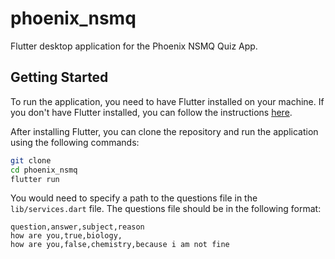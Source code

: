 # phoenix_nsmq

Flutter desktop application for the Phoenix NSMQ Quiz App.

## Getting Started

To run the application, you need to have Flutter installed on your machine. If you don't have Flutter installed, you can follow the instructions [here](https://flutter.dev/docs/get-started/install).

After installing Flutter, you can clone the repository and run the application using the following commands:

```bash
git clone
cd phoenix_nsmq
flutter run
```

You would need to specify a path to the questions file in the `lib/services.dart` file. The questions file should be in the following format:

```csv
question,answer,subject,reason
how are you,true,biology,
how are you,false,chemistry,because i am not fine
```
